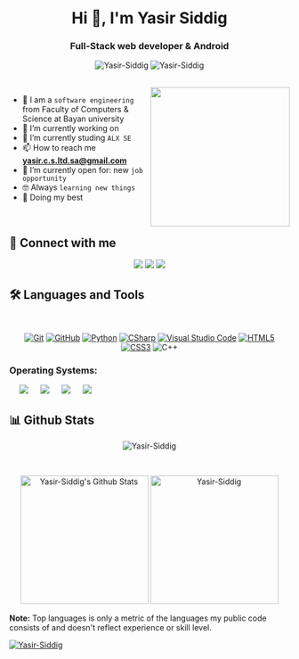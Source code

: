 <h1 align="center">Hi 👋, I'm Yasir Siddig </h1>
<h3 align="center">Full-Stack web developer & Android</h3>

<p align="center"> <img src="https://komarev.com/ghpvc/?username=manarshahin48&label=Profile%20views&color=0e75b6&style=flat" alt="Yasir-Siddig" />
		   <img src="https://img.shields.io/github/followers/manarshahin48?label=Followers" alt="Yasir-Siddig" />
</p>
<br>
<img align="right" src="https://user-images.githubusercontent.com/63050133/156676671-d5b2e362-97d4-4404-9447-dd71ddfea82f.gif" width = 250px/>

- :school: I am a `software engineering` from Faculty of Computers & Science at Bayan university
- 🔭 I’m currently working on 
- 🌱 I’m currently studing `ALX SE`
- 📫 How to reach me **yasir.c.s.ltd.sa@gmail.com**
- :thinking: I’m currently open for: new `job opportunity`
- :nerd_face: Always `learning new things`
- 🐼 Doing my best 

<br>

## 📩 Connect with me
<p align="center">
    <a href="mailto:yasir.c.s.ltd.sa@gmail.com" title="Gmail"><img src="https://img.shields.io/badge/gmail-%23F05033.svg?style=for-the-badge&logo=gmail&logoColor=white"/></a>  
<a href="https://www.facebook.com/yasirsultan1" title="Facebook"><img src="https://img.shields.io/badge/Facebook-%231877F2.svg?style=for-the-badge&logo=Facebook&logoColor=white"/></a>
    <a href="https://www.linkedin.com/in/yasir-siddig-3405a6159/" title="LinkedIn"><img src="https://img.shields.io/badge/linkedin-%230077B5.svg?style=for-the-badge&logo=linkedin&logoColor=white"/></a>  
</p>

## 🛠 Languages and Tools
<br>
<p align="center">
<a href="https://git-scm.com/" title="Git"><img src="https://img.shields.io/badge/git-%23F05033.svg?style=for-the-badge&logo=git&logoColor=white" alt="Git"></a>
<a href="https://github.com/" title="GitHub"><img src="https://img.shields.io/badge/github-%23121011.svg?style=for-the-badge&logo=github&logoColor=white" alt="GitHub"></a>
<a href="https://www.python.org/" title="Python"><img src="https://img.shields.io/badge/python-3670A0?style=for-the-badge&logo=python&logoColor=ffdd54" alt="Python"></a>
<a href="https://docs.microsoft.com/en-us/dotnet/csharp/" title="CSharp"><img src="https://img.shields.io/badge/c%23-%23239120.svg?style=for-the-badge&logo=c-sharp&logoColor=white" alt="CSharp"></a>
<a href="https://code.visualstudio.com/" title="Visual Studio Code"><img src="https://img.shields.io/badge/Visual%20Studio%20Code-0078d7.svg?style=for-the-badge&logo=visual-studio-code&logoColor=white" alt="Visual Studio Code"></a>
<a href="https://www.w3.org/TR/html5/" title="HTML5"><img src="https://img.shields.io/badge/html5-%23E34F26.svg?style=for-the-badge&logo=html5&logoColor=white" alt="HTML5"></a>
	<a href="https://www.w3.org/Style/CSS/" title="CSS3"><img src="https://img.shields.io/badge/css3-%23157122B6.svg?style=for-the-badge&logo=css3&logoColor=white" alt="CSS3"></a>
    <img alt="C++" src="https://img.shields.io/badge/unrealengine-%23313131.svg?style=plastic&logo=unrealengine&logoColor=white">

</p>

<h3 align="left">Operating Systems:</h3>
<p align="left">
  &emsp;
    <a href="#"><img src="https://img.shields.io/badge/Linux-FCC624?style=plastic&logo=linux&logoColor=black"></a>
  &emsp;
    <a href="#"><img src="https://img.shields.io/badge/Ubuntu-E95420?style=plastic&logo=ubuntu&logoColor=white"></a>
  &emsp;
    <a href="#"><img src="https://img.shields.io/badge/Windows-0078D6?style=plastic&logo=windows&logoColor=white"></a>  
  &emsp;
    <a href="#"><img src="https://shields.io/badge/MacOS--9cf?style=plastic&logo=Apple&logoColor=white"></a>  
</p>



## 📊 Github Stats
<p align="center"><img src="https://github-readme-streak-stats.herokuapp.com/?user=Yasir-Siddig&theme=tokyonight_duo" alt="Yasir-Siddig" /></p>
  <br/>
  <p align="center">
    <a href="https://github.com/anuraghazra/github-readme-stats">
	    <img alt="Yasir-Siddig's Github Stats" src="https://github-readme-stats.vercel.app/api?username=Yasir-Siddig&show_icons=true&count_private=true&locale=en&theme=tokyonight&layout=compact" height="230px"/></a>
	  <img src="https://github-readme-stats.vercel.app/api/top-langs?username=Yasir-Siddig&langs_count=10&show_icons=true&locale=en&theme=tokyonight" alt="Yasir-Siddig" height="230px"/>
<br/>

  <b>Note:</b> Top languages is only a metric of the languages my public code consists of and doesn't reflect experience or skill level.
  </p>
  <p align="left"> <a href="https://github.com/ryo-ma/github-profile-trophy"><img src="https://github-profile-trophy.vercel.app/?username=Yasir-Siddig" alt="Yasir-Siddig" /></a> </p>

  


